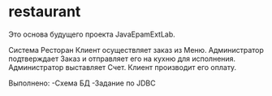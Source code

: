 # restaurant

Это основа будущего проекта JavaEpamExtLab.

Система Ресторан
Клиент осуществляет заказ из Меню. Администратор подтверждает Заказ и отправляет его на кухню для исполнения. Администратор выставляет Счет. Клиент производит его оплату.

Выполнено:
-Схема БД
-Задание по JDBC